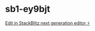 # sb1-ey9bjt

[Edit in StackBlitz next generation editor ⚡️](https://stackblitz.com/~/github.com/ahmadnbhan/sb1-ey9bjt)